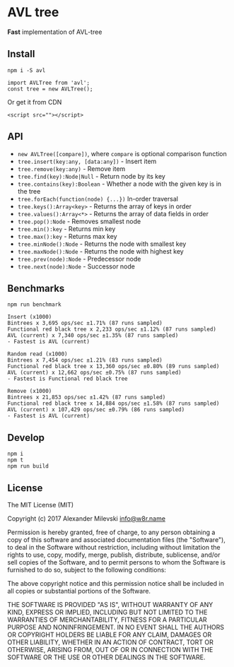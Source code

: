 # AVL tree

**Fast** implementation of AVL-tree

## Install

```
npm i -S avl
```

```
import AVLTree from 'avl';
const tree = new AVLTree();
```

Or get it from CDN
```
<script src=""></script>
```

## API

* `new AVLTree([compare])`, where `compare` is optional comparison function
* `tree.insert(key:any, [data:any])` - Insert item
* `tree.remove(key:any)` - Remove item
* `tree.find(key):Node|Null` - Return node by its key
* `tree.contains(key):Boolean` - Whether a node with the given key is in the tree
* `tree.forEach(function(node) {...})` In-order traversal
* `tree.keys():Array<key>` - Returns the array of keys in order
* `tree.values():Array<*>` - Returns the array of data fields in order
* `tree.pop():Node` - Removes smallest node
* `tree.min():key` - Returns min key
* `tree.max():key` - Returns max key
* `tree.minNode():Node` - Returns the node with smallest key
* `tree.maxNode():Node` - Returns the node with highest key
* `tree.prev(node):Node` - Predecessor node
* `tree.next(node):Node` - Successor node

## Benchmarks

```shell
npm run benchmark
```

```
Insert (x1000)
Bintrees x 3,695 ops/sec ±1.71% (87 runs sampled)
Functional red black tree x 2,233 ops/sec ±1.12% (87 runs sampled)
AVL (current) x 7,340 ops/sec ±1.35% (87 runs sampled)
- Fastest is AVL (current)

Random read (x1000)
Bintrees x 7,454 ops/sec ±1.21% (83 runs sampled)
Functional red black tree x 13,360 ops/sec ±0.80% (89 runs sampled)
AVL (current) x 12,662 ops/sec ±0.75% (87 runs sampled)
- Fastest is Functional red black tree

Remove (x1000)
Bintrees x 21,853 ops/sec ±1.42% (87 runs sampled)
Functional red black tree x 14,884 ops/sec ±1.58% (87 runs sampled)
AVL (current) x 107,429 ops/sec ±0.79% (86 runs sampled)
- Fastest is AVL (current)
```

## Develop

```shell
npm i
npm t
npm run build
```

## License

The MIT License (MIT)

Copyright (c) 2017 Alexander Milevski <info@w8r.name>

Permission is hereby granted, free of charge, to any person obtaining a copy of
this software and associated documentation files (the "Software"), to deal in
the Software without restriction, including without limitation the rights to
use, copy, modify, merge, publish, distribute, sublicense, and/or sell copies of
the Software, and to permit persons to whom the Software is furnished to do so,
subject to the following conditions:

The above copyright notice and this permission notice shall be included in all
copies or substantial portions of the Software.

THE SOFTWARE IS PROVIDED "AS IS", WITHOUT WARRANTY OF ANY KIND, EXPRESS OR
IMPLIED, INCLUDING BUT NOT LIMITED TO THE WARRANTIES OF MERCHANTABILITY, FITNESS
FOR A PARTICULAR PURPOSE AND NONINFRINGEMENT. IN NO EVENT SHALL THE AUTHORS OR
COPYRIGHT HOLDERS BE LIABLE FOR ANY CLAIM, DAMAGES OR OTHER LIABILITY, WHETHER
IN AN ACTION OF CONTRACT, TORT OR OTHERWISE, ARISING FROM, OUT OF OR IN
CONNECTION WITH THE SOFTWARE OR THE USE OR OTHER DEALINGS IN THE SOFTWARE.

